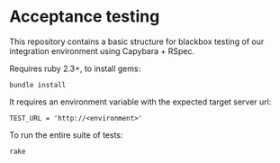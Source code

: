 # Acceptance testing

This repository contains a basic structure for blackbox testing of our integration environment using Capybara + RSpec.

Requires ruby 2.3+, to install gems:

```
bundle install
```

It requires an environment variable with the expected target server url:
```
TEST_URL = 'http://<environment>'
```

To run the entire suite of tests:
```
rake
```
